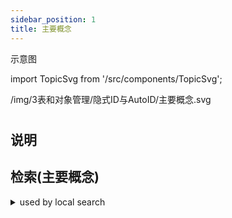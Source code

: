 ```yaml
---
sidebar_position: 1
title: 主要概念
---
```

示意图

import TopicSvg from '/src/components/TopicSvg';

<TopicSvg>/img/3表和对象管理/隐式ID与AutoID/主要概念.svg</TopicSvg>

#

## 说明


## 检索(主要概念)
<details>
<summary>used by local search</summary>
<div>
shard概念只用于表的隐式id, 影响表的region打散,
auto_increment和auto_random概念只用于主键的id分配,
无隐式id(禁止shard), (binlog要求单列整数), 隐式主键 _tidb_rowid, 业务想打散表的热点(也是pk热点), pk靠自动分配, auto_increment, 业务想打散表的热点, 创建主键, nonclustered表, 表key = 隐式id, pk只是索引, clustered表, 表key = pk, _rowid-> 行数据, pk -> _rowid, pk由业务自己生成, 如雪花算法, 主键前缀是数值, 主键(或索引), 前缀是数值型, _rowid连续自增, _rowid -> 行数据, (索引 -> _rowid), 建表, 一切按Key排序存储, 无主键表, 可转换, 表key和表pk, 是两个不同概念, 想打散pk的连续性?, auto_random, bigint主键, 插入自增的pk, 产生写热点, 读某范围的pk, 产生读热点, 普通表pk使用 auto, cluster表pk使用 auto, PK是连续自增, 主键region易成热点, split效果不大, 批量插入时只写表的, 一个region,易成热点, shard_row_id_bits

</div></details>
